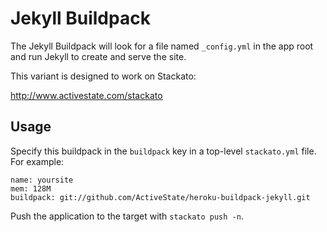 # Jekyll Buildpack

The Jekyll Buildpack will look for a file named `_config.yml` in the app root and run Jekyll to create and serve the site.

This variant is designed to work on Stackato:

http://www.activestate.com/stackato

## Usage

Specify this buildpack in the `buildpack` key in a top-level `stackato.yml` file. For example: 

```
name: yoursite
mem: 128M
buildpack: git://github.com/ActiveState/heroku-buildpack-jekyll.git
```

Push the application to the target with `stackato push -n`.
